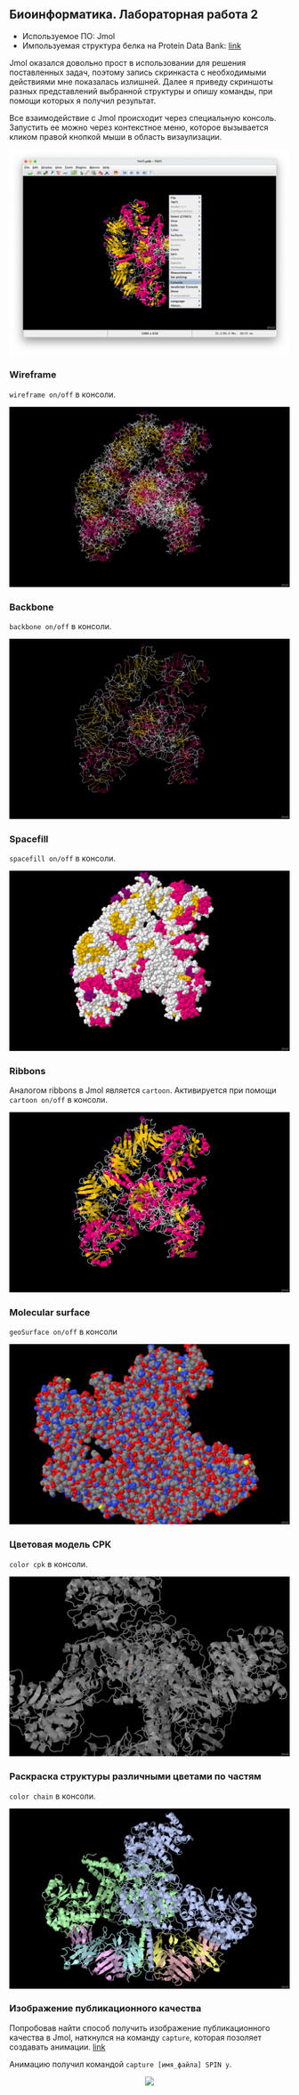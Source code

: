 ## Биоинформатика. Лабораторная работа 2

- Используемое ПО: Jmol
- Импользуемая структура белка на Protein Data Bank: [link](https://www.rcsb.org/structure/7M7I)

Jmol оказался довольно прост в использовании для решения поставленных задач, поэтому запись скринкаста с необходимыми действиями мне показалась излишней. Далее я приведу скриншоты разных представлений выбранной структуры и опишу команды, при помощи которых я получил результат.

Все взаимодействие с Jmol происходит через специальную консоль. Запустить ее можно через контекстное меню, которое вызывается кликом правой кнопкой мыши в область визаулизации. 

<p align="center">
  <img src="./images/console.png" />
</p>

### Wireframe

`wireframe on/off` в консоли.

<p align="center">
  <img src="./images/wireframe.png" />
</p>

### Backbone

`backbone on/off` в консоли.

<p align="center">
  <img src="./images/backbone.png" />
</p>

### Spacefill

`spacefill on/off` в консоли.

<p align="center">
  <img src="./images/spacefill.png" />
</p>

### Ribbons

Аналогом ribbons в Jmol является `cartoon`. Активируется при помощи `cartoon on/off` в консоли.

<p align="center">
  <img src="./images/ribbons.png" />
</p>

### Molecular surface

`geoSurface on/off` в консоли

<p align="center">
  <img src="./images/mol_surface.png" />
</p>


### Цветовая модель CPK

`color cpk` в консоли.

<p align="center">
  <img src="./images/cpk.png" />
</p>

### Раскраска структуры различными цветами по частям

`color chain` в консоли.

<p align="center">
  <img src="./images/color_parts.png" />
</p>


### Изображение публикационного качества

Попробовав найти способ получить изображение публикационного качества в Jmol, наткнулся на команду `capture`, которая позоляет создавать анимации. [link](https://sourceforge.net/p/jmol/mailman/message/33283565/)

Анимацию получил командой `capture [имя_файла] SPIN y`.

<p align="center">
  <img src="./images/spin.gif" />
</p>